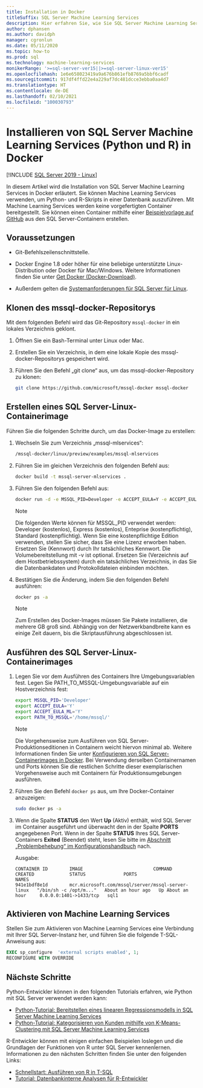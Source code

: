 ```yaml
---
title: Installation in Docker
titleSuffix: SQL Server Machine Learning Services
description: Hier erfahren Sie, wie Sie SQL Server Machine Learning Services (Python und R) in Docker installieren.
author: dphansen
ms.author: davidph
manager: cgronlun
ms.date: 05/11/2020
ms.topic: how-to
ms.prod: sql
ms.technology: machine-learning-services
monikerRange: '>=sql-server-ver15||>=sql-server-linux-ver15'
ms.openlocfilehash: 1e6e658023419a9a676b861efb8769a5bbf6cadf
ms.sourcegitcommit: 917df4ffd22e4a229af7dc481dcce3ebba0aa4d7
ms.translationtype: HT
ms.contentlocale: de-DE
ms.lasthandoff: 02/10/2021
ms.locfileid: "100030793"
---
```

# <a name="install-sql-server-machine-learning-services-python-and-r-on-docker"></a>Installieren von SQL Server Machine Learning Services (Python und R) in Docker

[!INCLUDE [SQL Server 2019 - Linux](../includes/applies-to-version/sqlserver2019-linux.md)]

In diesem Artikel wird die Installation von SQL Server Machine Learning Services in Docker erläutert. Sie können Machine Learning Services verwenden, um Python- und R-Skripts in einer Datenbank auszuführen. Mit Machine Learning Services werden keine vorgefertigten Container bereitgestellt. Sie können einen Container mithilfe einer [Beispielvorlage auf GitHub](https://github.com/Microsoft/mssql-docker/tree/master/linux/preview/examples/mssql-mlservices) aus den SQL Server-Containern erstellen.

## <a name="prerequisites"></a>Voraussetzungen

- Git-Befehlszeilenschnittstelle.

- Docker Engine 1.8 oder höher für eine beliebige unterstützte Linux-Distribution oder Docker für Mac/Windows. Weitere Informationen finden Sie unter [Get Docker (Docker-Download)](https://docs.docker.com/get-docker/).

- Außerdem gelten die [Systemanforderungen für SQL Server für Linux](sql-server-linux-setup.md#system).

## <a name="clone-the-mssql-docker-repository"></a>Klonen des mssql-docker-Repositorys

Mit dem folgenden Befehl wird das Git-Repository `mssql-docker` in ein lokales Verzeichnis geklont.

1. Öffnen Sie ein Bash-Terminal unter Linux oder Mac.

2. Erstellen Sie ein Verzeichnis, in dem eine lokale Kopie des mssql-docker-Repositorys gespeichert wird.

3. Führen Sie den Befehl „git clone“ aus, um das mssql-docker-Repository zu klonen:

    ```bash
    git clone https://github.com/microsoft/mssql-docker mssql-docker
    ```

## <a name="build-a-sql-server-linux-container-image"></a>Erstellen eines SQL Server-Linux-Containerimage

Führen Sie die folgenden Schritte durch, um das Docker-Image zu erstellen:

1. Wechseln Sie zum Verzeichnis „mssql-mlservices“:
    
    ```bash
    /mssql-docker/linux/preview/examples/mssql-mlservices
    ```

2. Führen Sie im gleichen Verzeichnis den folgenden Befehl aus:

    ```bash
    docker build -t mssql-server-mlservices .
    ```

3. Führen Sie den folgenden Befehl aus:

    ```bash
    docker run -d -e MSSQL_PID=Developer -e ACCEPT_EULA=Y -e ACCEPT_EULA_ML=Y -e MSSQL_SA_PASSWORD=<password> -v <directory on the host OS>:/var/opt/mssql -p 1433:1433 mssql-server-mlservices
    ```
  
    > [!NOTE]
    > Die folgenden Werte können für MSSQL_PID verwendet werden: Developer (kostenlos), Express (kostenlos), Enteprise (kostenpflichtig), Standard (kostenpflichtig). Wenn Sie eine kostenpflichtige Edition verwenden, stellen Sie sicher, dass Sie eine Lizenz erworben haben. Ersetzen Sie (Kennwort) durch Ihr tatsächliches Kennwort. Die Volumebereitstellung mit -v ist optional. Ersetzen Sie (Verzeichnis auf dem Hostbetriebssystem) durch ein tatsächliches Verzeichnis, in das Sie die Datenbankdaten und Protokolldateien einbinden möchten.
    

4. Bestätigen Sie die Änderung, indem Sie den folgenden Befehl ausführen:

    ```bash
    docker ps -a
    ```

   > [!NOTE]
   > Zum Erstellen des Docker-Images müssen Sie Pakete installieren, die mehrere GB groß sind. Abhängig von der Netzwerkbandbreite kann es einige Zeit dauern, bis die Skriptausführung abgeschlossen ist.

## <a name="run-the-sql-server-linux-container-image"></a>Ausführen des SQL Server-Linux-Containerimages

1. Legen Sie vor dem Ausführen des Containers Ihre Umgebungsvariablen fest. Legen Sie PATH_TO_MSSQL-Umgebungsvariable auf ein Hostverzeichnis fest:

   ```bash
   export MSSQL_PID='Developer'
   export ACCEPT_EULA='Y'
   export ACCEPT_EULA_ML='Y'
   export PATH_TO_MSSQL='/home/mssql/'
   ```
  
   > [!NOTE]
   > Die Vorgehensweise zum Ausführen von SQL Server-Produktionseditionen in Containern weicht hiervon minimal ab. Weitere Informationen finden Sie unter [Konfigurieren von SQL Server-Containerimages in Docker](./sql-server-linux-docker-container-deployment.md). Bei Verwendung derselben Containernamen und Ports können Sie die restlichen Schritte dieser exemplarischen Vorgehensweise auch mit Containern für Produktionsumgebungen ausführen.

2. Führen Sie den Befehl `docker ps` aus, um Ihre Docker-Container anzuzeigen:

   ```bash
   sudo docker ps -a
   ```

3. Wenn die Spalte **STATUS** den Wert **Up** (Aktiv) enthält, wird SQL Server im Container ausgeführt und überwacht den in der Spalte **PORTS** angegebenen Port. Wenn in der Spalte **STATUS** Ihres SQL Server-Containers **Exited** (Beendet) steht, lesen Sie bitte im [Abschnitt „Problembehebung“ im Konfigurationshandbuch](./sql-server-linux-docker-container-troubleshooting.md) nach.

 
    Ausgabe:

    ```
    CONTAINER ID        IMAGE                          COMMAND                  CREATED             STATUS              PORTS                    NAMES
    941e1bdf8e1d        mcr.microsoft.com/mssql/server/mssql-server-linux   "/bin/sh -c /opt/m..."   About an hour ago   Up About an hour     0.0.0.0:1401->1433/tcp   sql1
    ```

## <a name="enable-machine-learning-services"></a>Aktivieren von Machine Learning Services

Stellen Sie zum Aktivieren von Machine Learning Services eine Verbindung mit Ihrer SQL Server-Instanz her, und führen Sie die folgende T-SQL-Anweisung aus:

```sql
EXEC sp_configure  'external scripts enabled', 1;
RECONFIGURE WITH OVERRIDE
```

## <a name="next-steps"></a>Nächste Schritte

Python-Entwickler können in den folgenden Tutorials erfahren, wie Python mit SQL Server verwendet werden kann:

+ [Python-Tutorial: Bereitstellen eines linearen Regressionsmodells in SQL Server Machine Learning Services](../machine-learning/tutorials/python-ski-rental-linear-regression-deploy-model.md)
+ [Python-Tutorial: Kategorisieren von Kunden mithilfe von K-Means-Clustering mit SQL Server Machine Learning Services](../machine-learning/tutorials/python-clustering-model.md)

R-Entwickler können mit einigen einfachen Beispielen loslegen und die Grundlagen der Funktionen von R unter SQL Server kennenlernen. Informationen zu den nächsten Schritten finden Sie unter den folgenden Links:

+ [Schnellstart: Ausführen von R in T-SQL](../machine-learning/tutorials/quickstart-r-create-script.md)
+ [Tutorial: Datenbankinterne Analysen für R-Entwickler](../machine-learning/tutorials/r-taxi-classification-introduction.md)